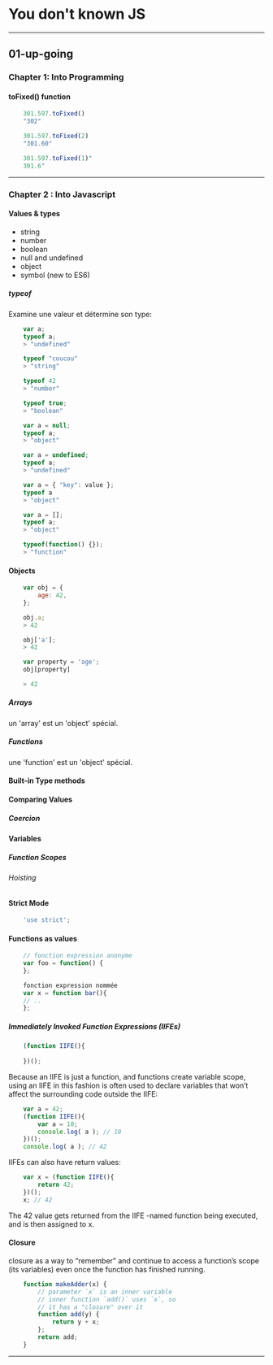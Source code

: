 # You don't known JS

---

## 01-up-going

### Chapter 1: Into Programming

#### toFixed() function

```js
    301.597.toFixed()
    "302"

    301.597.toFixed(2)
    "301.60"

    301.597.toFixed(1)"
    301.6"
```

---

### Chapter 2 : Into Javascript

#### Values & types

* string
* number
* boolean
* null and undefined
* object
* symbol (new to ES6)

##### typeof

Examine une valeur et détermine son type:

```js
    var a;
    typeof a;
    > "undefined"
```
```js
    typeof "coucou"
    > "string"
```
```js
    typeof 42
    > "number"
```
```js
    typeof true;
    > "boolean"
```
```js
    var a = null;
    typeof a;
    > "object"
```
```js
    var a = undefined;
    typeof a;
    > "undefined"
```
```js
    var a = { "key": value };
    typeof a
    > "object"
```
```js
    var a = [];
    typeof a;
    > "object"
```
```js
    typeof(function() {});
    > "function"
```

#### Objects

```js
    var obj = {
        age: 42,
    };

    obj.a;
    > 42

    obj['a'];
    > 42

    var property = 'age';
    obj[property]

    > 42
```

##### Arrays

un 'array' est un 'object' spécial.

##### Functions

une 'function' est un 'object' spécial.

#### Built-in Type methods

#### Comparing Values

##### Coercion

#### Variables

##### Function Scopes

###### Hoisting

#### Strict Mode

```js
    'use strict';
```

#### Functions as values

```js
    // fonction expression anonyme
    var foo = function() {
    };

    fonction expression nommée
    var x = function bar(){
    // ..
    };
```

##### Immediately Invoked Function Expressions (IIFEs)

```js
    (function IIFE(){
        
    })();
```

Because an IIFE is just a function, and functions create variable scope, using an IIFE in this fashion is often used to declare variables that won’t affect the surrounding code outside the IIFE:    

```js
    var a = 42;
    (function IIFE(){
        var a = 10;
        console.log( a ); // 10
    })();
    console.log( a ); // 42
```

IIFEs can also have return values:

```js
    var x = (function IIFE(){
        return 42;
    })();
    x; // 42
```

The 42 value gets returned from the IIFE -named function being executed, and is then assigned to x.

#### Closure

closure as a way to “remember” and continue to
access a function’s scope (its variables) even once the function has finished running.

```js
    function makeAdder(x) {
        // parameter `x` is an inner variable
        // inner function `add()` uses `x`, so
        // it has a "closure" over it
        function add(y) {
            return y + x;
        };
        return add;
    }
```

---